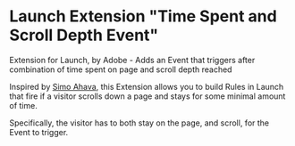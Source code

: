 # Launch Extension "Time Spent and Scroll Depth Event"

Extension for Launch, by Adobe - Adds an Event that triggers after combination of time spent on page and scroll depth reached

Inspired by [Simo Ahava](https://www.simoahava.com/analytics/fire-tag-upon-scroll-depth-and-time-spent/), this Extension allows you to build Rules in Launch that fire if a visitor scrolls down a page and stays for some minimal amount of time.

Specifically, the visitor has to both stay on the page, and scroll, for the Event to trigger.
